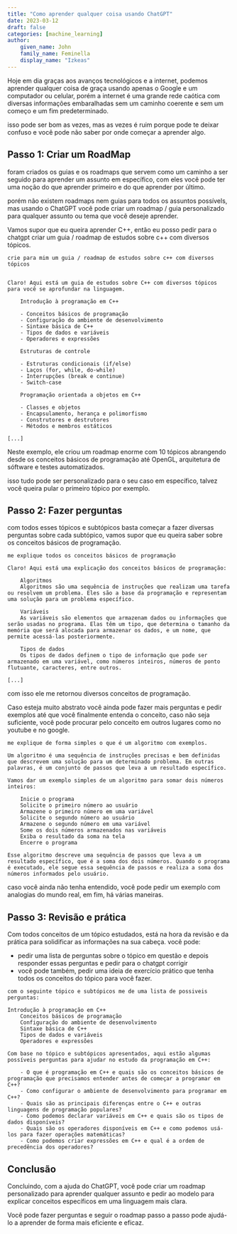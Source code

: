 ```yaml
---
title: "Como aprender qualquer coisa usando ChatGPT"
date: 2023-03-12
draft: false
categories: [machine_learning]
author: 
    given_name: John
    family_name: Feminella
    display_name: "Izkeas"
---
```


Hoje em dia graças aos avanços tecnológicos e a internet, podemos aprender qualquer coisa de graça usando apenas o Google e um computador ou celular, porém a internet é uma grande rede caótica com diversas informações embaralhadas sem um caminho coerente e sem um começo e um fim predeterminado. 

isso pode ser bom as vezes, mas as vezes é ruim porque pode te deixar confuso e você pode não saber por onde começar a aprender algo.


## Passo 1: Criar um RoadMap

foram criados os guias e os roadmaps que servem como um caminho a ser seguido para aprender um assunto em específico, com eles você pode ter uma noção do que aprender primeiro e do que aprender por último.

porém não existem roadmaps nem guias para todos os assuntos possívels, mas usando o ChatGPT você pode criar um roadmap / guia personalizado para qualquer assunto ou tema que você deseje aprender.

Vamos supor que eu queira aprender C++, então eu posso pedir para o chatgpt criar um guia / roadmap de estudos sobre c++ com diversos tópicos.

```pseudo
crie para mim um guia / roadmap de estudos sobre c++ com diversos tópicos
```

```pseudo

Claro! Aqui está um guia de estudos sobre C++ com diversos tópicos para você se aprofundar na linguagem.

    Introdução à programação em C++

    - Conceitos básicos de programação
    - Configuração do ambiente de desenvolvimento
    - Sintaxe básica de C++
    - Tipos de dados e variáveis
    - Operadores e expressões

    Estruturas de controle

    - Estruturas condicionais (if/else)
    - Laços (for, while, do-while)
    - Interrupções (break e continue)
    - Switch-case

    Programação orientada a objetos em C++

    - Classes e objetos
    - Encapsulamento, herança e polimorfismo
    - Construtores e destrutores
    - Métodos e membros estáticos

[...]
```

Neste exemplo, ele criou um roadmap enorme com 10 tópicos abrangendo desde os conceitos básicos de programação até OpenGL, arquitetura de sóftware e testes automatizados. 

isso tudo pode ser personalizado para o seu caso em específico, talvez você queira pular o primeiro tópico por exemplo.

## Passo 2: Fazer perguntas

com todos esses tópicos e subtópicos basta começar a fazer diversas perguntas sobre cada subtópico, vamos supor que eu queira saber sobre os conceitos básicos de programação.

```pseudo
me explique todos os conceitos básicos de programação
```

```pseudo
Claro! Aqui está uma explicação dos conceitos básicos de programação:

    Algoritmos
    Algoritmos são uma sequência de instruções que realizam uma tarefa ou resolvem um problema. Eles são a base da programação e representam uma solução para um problema específico.

    Variáveis
    As variáveis são elementos que armazenam dados ou informações que serão usadas no programa. Elas têm um tipo, que determina o tamanho da memória que será alocada para armazenar os dados, e um nome, que permite acessá-las posteriormente.

    Tipos de dados
    Os tipos de dados definem o tipo de informação que pode ser armazenado em uma variável, como números inteiros, números de ponto flutuante, caracteres, entre outros.

[...]
```

com isso ele me retornou diversos conceitos de programação. 

Caso esteja muito abstrato você ainda pode fazer mais perguntas e pedir exemplos até que você finalmente entenda o conceito, caso não seja suficiente, você pode procurar pelo conceito em outros lugares como no youtube e no google.

```pseudo
me explique de forma simples o que é um algoritmo com exemplos.
```

```pseudo 
Um algoritmo é uma sequência de instruções precisas e bem definidas que descrevem uma solução para um determinado problema. Em outras palavras, é um conjunto de passos que leva a um resultado específico.

Vamos dar um exemplo simples de um algoritmo para somar dois números inteiros:

    Inicie o programa
    Solicite o primeiro número ao usuário
    Armazene o primeiro número em uma variável
    Solicite o segundo número ao usuário
    Armazene o segundo número em uma variável
    Some os dois números armazenados nas variáveis
    Exiba o resultado da soma na tela
    Encerre o programa

Esse algoritmo descreve uma sequência de passos que leva a um resultado específico, que é a soma dos dois números. Quando o programa é executado, ele segue essa sequência de passos e realiza a soma dos números informados pelo usuário.
```

caso você ainda não tenha entendido, você pode pedir um exemplo com analogias do mundo real, em fim, há várias maneiras.

## Passo 3: Revisão e prática

Com todos conceitos de um tópico estudados, está na hora da revisão e da prática para solidificar as informações na sua cabeça. você pode: 

- pedir uma lista de perguntas sobre o tópico em questão e depois responder essas perguntas e pedir para o chatgpt corrigir
- você pode também, pedir uma ideia de exercício prático que tenha todos os conceitos do tópico para você fazer.

```pseudo
com o seguinte tópico e subtópicos me de uma lista de possiveis perguntas:

Introdução à programação em C++
    Conceitos básicos de programação
    Configuração do ambiente de desenvolvimento
    Sintaxe básica de C++
    Tipos de dados e variáveis
    Operadores e expressões
```

```pseudo
Com base no tópico e subtópicos apresentados, aqui estão algumas possíveis perguntas para ajudar no estudo da programação em C++:

    - O que é programação em C++ e quais são os conceitos básicos de programação que precisamos entender antes de começar a programar em C++?
    - Como configurar o ambiente de desenvolvimento para programar em C++?
    - Quais são as principais diferenças entre o C++ e outras linguagens de programação populares?
    - Como podemos declarar variáveis em C++ e quais são os tipos de dados disponíveis?
    - Quais são os operadores disponíveis em C++ e como podemos usá-los para fazer operações matemáticas?
    - Como podemos criar expressões em C++ e qual é a ordem de precedência dos operadores?
```

## Conclusão

Concluindo, com a ajuda do ChatGPT, você pode criar um roadmap personalizado para aprender qualquer assunto e pedir ao modelo para explicar conceitos específicos em uma linguagem mais clara. 

Você pode fazer perguntas e seguir o roadmap passo a passo pode ajudá-lo a aprender de forma mais eficiente e eficaz.